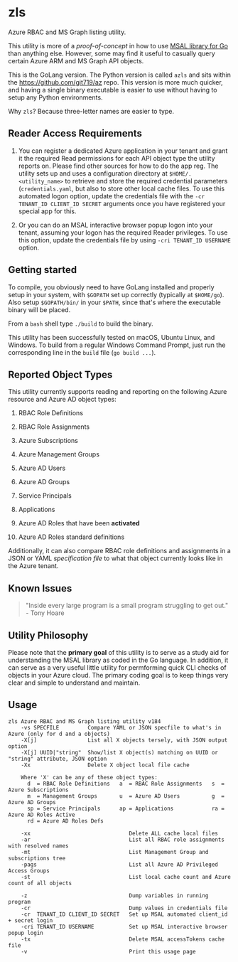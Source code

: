 # zls
Azure RBAC and MS Graph listing utility.

This utility is more of a _proof-of-concept_ in how to use [MSAL library for Go](https://github.com/AzureAD/microsoft-authentication-library-for-go) than anything else. However, some may find it useful to casually query certain Azure ARM and MS Graph API objects.

This is the GoLang version. The Python version is called `azls` and sits within the <https://github.com/git719/az> repo. This version is more much quicker, and having a single binary executable is easier to use without having to setup any Python environments.

Why `zls`? Because three-letter names are easier to type.

## Reader Access Requirements
1. You can register a dedicated Azure application in your tenant and grant it the required Read permissions for each API object type the utility reports on. Please find other sources for how to do the app reg. The utility sets up and uses a configuration directory at `$HOME/.<utility_name>` to retrieve and store the required credential parameters (`credentials.yaml`, but also to store other local cache files. To use this automated logon option, update the credentials file with the `-cr TENANT_ID CLIENT_ID SECRET` arguments once you have registered your special app for this.

2. Or you can do an MSAL interactive browser popup logon into your tenant, assuming your logon has the required Reader privileges. To use this option, update the credentials file by using `-cri TENANT_ID USERNAME` option.

## Getting started
To compile, you obviously need to have GoLang installed and properly setup in your system, with `$GOPATH` set up correctly (typically at `$HOME/go`). Also setup `$GOPATH/bin/` in your `$PATH`, since that's where the executable binary will be placed.

From a `bash` shell type `./build` to build the binary. 

This utility has been successfully tested on macOS, Ubuntu Linux, and Windows. To build from a regular Windows Command Prompt, just run the corresponding line in the `build` file (`go build ...`).

## Reported Object Types
This utility currently supports reading and reporting on the following Azure resource and Azure AD object types:

1. RBAC Role Definitions

2. RBAC Role Assignments

3. Azure Subscriptions

4. Azure Management Groups

5. Azure AD Users

6. Azure AD Groups

7. Service Principals

8. Applications

9. Azure AD Roles that have been **activated**

10. Azure AD Roles standard definitions

Additionally, it can also compare RBAC role definitions and assignments in a JSON or YAML _specification file_ to what that object currently looks like in the Azure tenant.

## Known Issues
> "Inside every large program is a small program struggling to get out." - Tony Hoare

## Utility Philosophy
Please note that the **primary goal** of this utility is to serve as a study aid for understanding the MSAL library as coded in the Go language. In addition, it can serve as a very useful little utility for permforming quick CLI checks of objects in your Azure cloud. The primary coding goal is to keep things very clear and simple to understand and maintain. 

## Usage
```
zls Azure RBAC and MS Graph listing utility v184
    -vs SPECFILE         Compare YAML or JSON specfile to what's in Azure (only for d and a objects)
    -X[j]                List all X objects tersely, with JSON output option
    -X[j] UUID|"string"  Show/list X object(s) matching on UUID or "string" attribute, JSON option
    -Xx                  Delete X object local file cache

    Where 'X' can be any of these object types:
      d  = RBAC Role Definitions   a  = RBAC Role Assignments   s  = Azure Subscriptions
      m  = Management Groups       u  = Azure AD Users          g  = Azure AD Groups
      sp = Service Principals      ap = Applications            ra = Azure AD Roles Active
      rd = Azure AD Roles Defs

    -xx                               Delete ALL cache local files
    -ar                               List all RBAC role assignments with resolved names
    -mt                               List Management Group and subscriptions tree
    -pags                             List all Azure AD Privileged Access Groups
    -st                               List local cache count and Azure count of all objects

    -z                                Dump variables in running program
    -cr                               Dump values in credentials file
    -cr  TENANT_ID CLIENT_ID SECRET   Set up MSAL automated client_id + secret login
    -cri TENANT_ID USERNAME           Set up MSAL interactive browser popup login
    -tx                               Delete MSAL accessTokens cache file
    -v                                Print this usage page
```
